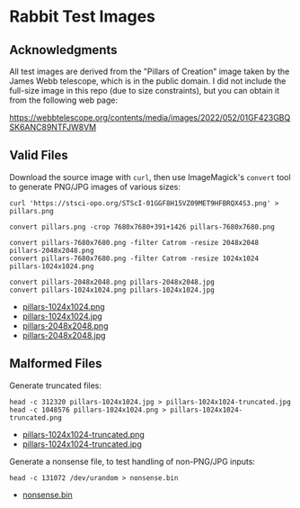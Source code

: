 # Rabbit Test Images

## Acknowledgments

All test images are derived from the "Pillars of Creation" image taken by the James Webb telescope, which is in the public domain. I did not include the full-size image in this repo (due to size constraints), but you can obtain it from the following web page:

<https://webbtelescope.org/contents/media/images/2022/052/01GF423GBQSK6ANC89NTFJW8VM>

## Valid Files

Download the source image with `curl`, then use ImageMagick's `convert` tool to generate PNG/JPG images of various sizes:

```
curl 'https://stsci-opo.org/STScI-01GGF8H15VZ09MET9HFBRQX4S3.png' > pillars.png

convert pillars.png -crop 7680x7680+391+1426 pillars-7680x7680.png

convert pillars-7680x7680.png -filter Catrom -resize 2048x2048 pillars-2048x2048.png
convert pillars-7680x7680.png -filter Catrom -resize 1024x1024 pillars-1024x1024.png

convert pillars-2048x2048.png pillars-2048x2048.jpg
convert pillars-1024x1024.png pillars-1024x1024.jpg
```

* [pillars-1024x1024.png](pillars-1024x1024.png)
* [pillars-1024x1024.jpg](pillars-1024x1024.jpg)
* [pillars-2048x2048.png](pillars-2048x2048.png)
* [pillars-2048x2048.jpg](pillars-2048x2048.jpg)

## Malformed Files

Generate truncated files:

```
head -c 312320 pillars-1024x1024.jpg > pillars-1024x1024-truncated.jpg
head -c 1048576 pillars-1024x1024.png > pillars-1024x1024-truncated.png
```

* [pillars-1024x1024-truncated.png](pillars-1024x1024-truncated.png)
* [pillars-1024x1024-truncated.jpg](pillars-1024x1024-truncated.jpg)

Generate a nonsense file, to test handling of non-PNG/JPG inputs:

```
head -c 131072 /dev/urandom > nonsense.bin
```

* [nonsense.bin](nonsense.bin)
